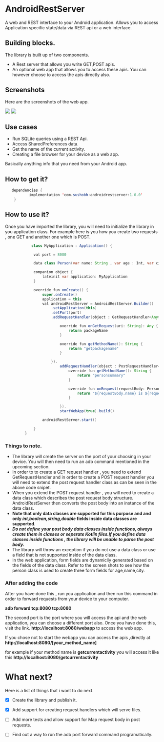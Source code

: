 # AndroidRestServer 

A web and REST interface to your Android application. Allows you to access Application specific state/data via REST api or a web interface.

## Building blocks.
   The library is built up of two components.
   - A Rest server that allows you write GET,POST apis.
   - An optional web app that allows you to access these apis. You can however choose to access the apis directly also.
   
## Screenshots
   Here are the screenshots of the web app.

   ![](https://raw.github.com/Sushobh/AndroidRestServer/master/Screenshot2.png)
   ![](https://raw.github.com/Sushobh/AndroidRestServer/master/Screenshot1.png)
   
## Use cases
  - Run SQLite queries using a REST Api.
  - Access SharedPreferences data.
  - Get the name of the current activity.
  - Creating a file browser for your device as a web app.
  
  Basically anything info that you need from your Android app.



## How to get it?
```java
   dependencies {
		   implementation 'com.sushobh:androidrestserver:1.0.0'
    }
```
  
## How to use it? 
   Once you have imported the library,  you will need to initialize the library in you application class.
   For example here is you how you create two requests , one GET and another one which is POST.
   ```java
               class MyApplication : Application() {

                val port = 8080

                data class Person(var name: String , var age : Int, var city : String)

                companion object {
                    lateinit var application: MyApplication
                }

                override fun onCreate() {
                    super.onCreate()
                    application = this
                    val androidRestServer = AndroidRestServer.Builder()
                        .setApplication(this)
                        .setPort(port)
                        .addRequestHandler(object : GetRequestHandler<Any>(){

                            override fun onGetRequest(uri: String): Any {
                                return packageName
                            }

                            override fun getMethodName(): String {
                                return "getpackagename"
                            }

                        }).
                            addRequestHandler(object : PostRequestHandler<Person,Any> (Person::class){
                                override fun getMethodName(): String {
                                    return "personsummary"
                                }

                                override fun onRequest(requestBody: Person): Any {
                                    return "${requestBody.name} is ${requestBody.age} years of age and lives in     ${requestBody.city}."
                                }

                            }).
                            startWebApp(true).build()

                    androidRestServer.start()

                }
            }
   
   ```
   
   ### Things to note.
   - The library will create the server on the port of your choosing in your device. You will then need to run an adb command 
   mentioned in the upcoming section.
   - In order to to create a GET request handler , you need to extend GetRequestHandler and in order to create a POST request 
   handler you will need to extend the post request handler class as can be seen in the above code snipet.
   - When you extend the POST request handler , you will need to create a data class which describes the post request body
      structure. AndroidRestServer then converts the post body into an instance of the data class.
   -  **Note that only data classes are supported for this purpose and and only _int,boolean,string,double_ fields inside data classes are supported**.   
   - ***Do not define your post body data classes inside functions, always create them in classes or seperate Kotlin files.If you define data classes inside functions , the library will be unable to parse the post body.***
   -  The library will throw an exception if you do not use a data class or use a field that is not supported inside of the data class.   
  -  In the web application, form fields are dynamiclly generated based on the fields of the data class. Refer to the screen shots to see how the person class is used to create three form fields for age,name,city.  
  
  
  ### After adding the code
   After you have done this , run you application and then run this command in order to forward requests from your device to
    your computer.
    
   **adb forward tcp:8080 tcp:8080**
    
   The second port is the port where you will access the api and the web application, you can choose a different port also.
   Once you have done this, visit the link.
   **http://localhost:8080/webapp** to access the web app. 
   
   If you chose not to start the webapp you can access the apis 
   ,directly at **http://localhost:8080/[your_method_name]**
   
   for example if your method name is **getcurrentactivity** you will access it like this
   **http://localhost:8080/getcurrentactivity**
   
      

    
    
# What next? 
  Here is a list of things that i want to do next.
- [x] Create the library and publish it.  
- [x] Add support for creating request handlers which will serve files.
- [ ] Add more tests and allow support for Map request body in post requests.
- [ ] Find out a way to run the adb port forward command programatically.
   
   
   
